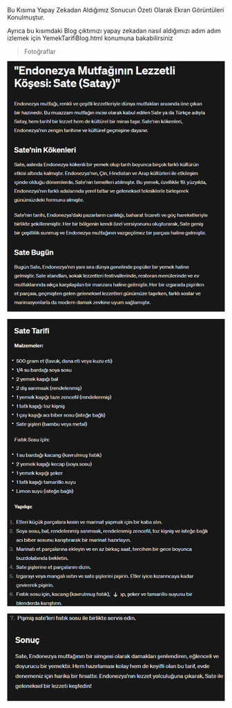 Bu Kısıma Yapay Zekadan Aldığımız Sonucun Özeti Olarak Ekran Görüntüleri Konulmuştur.

Ayrıca bu kısımdaki Blog çıktımızı yapay zekadan nasıl aldığımızı adım adım izlemek için YemekTarifiBlog.html konumuna bakabilirsiniz
>Fotoğraflar

![alt text](https://github.com/Bedirhankucukal/PromptMuhendisligiHakkinda/blob/main/Fotoğraflar/Opera%20Anlık%20Görüntü_2024-02-12_191118_chat.openai.com.png)

![alt text](https://github.com/Bedirhankucukal/PromptMuhendisligiHakkinda/blob/main/Fotoğraflar/Opera%20Anlık%20Görüntü_2024-02-12_191155_chat.openai.com.png%202.png)

![alt text](https://github.com/Bedirhankucukal/PromptMuhendisligiHakkinda/blob/main/Fotoğraflar/Opera%20Anlık%20Görüntü_2024-02-12_191222_chat.openai.com.png3.png)
